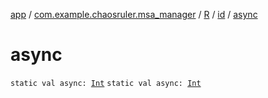 [app](../../../index.md) / [com.example.chaosruler.msa_manager](../../index.md) / [R](../index.md) / [id](index.md) / [async](.)

# async

`static val async: `[`Int`](https://kotlinlang.org/api/latest/jvm/stdlib/kotlin/-int/index.html)
`static val async: `[`Int`](https://kotlinlang.org/api/latest/jvm/stdlib/kotlin/-int/index.html)
